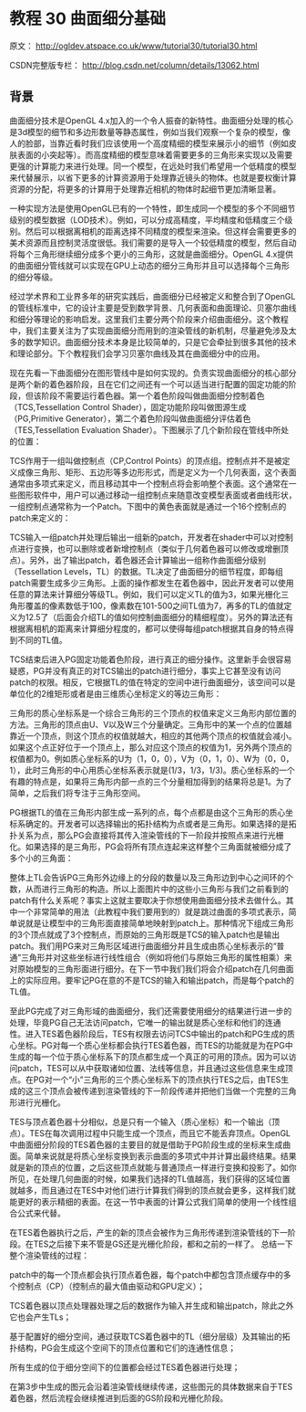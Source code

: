 # 教程 30 曲面细分基础

原文： http://ogldev.atspace.co.uk/www/tutorial30/tutorial30.html

CSDN完整版专栏： http://blog.csdn.net/column/details/13062.html

## 背景
曲面细分技术是OpenGL 4.x加入的一个令人振奋的新特性。曲面细分处理的核心是3d模型的细节和多边形数量等静态属性，例如当我们观察一个复杂的模型，像人的脸部，当靠近看时我们应该使用一个高度精细的模型来展示小的细节（例如皮肤表面的小突起等）。而高度精细的模型意味着需要更多的三角形来实现以及需要更强的计算能力来进行处理。同一个模型，在远处时我们希望用一个低精度的模型来代替展示，以省下更多的计算资源用于处理靠近镜头的物体。也就是要权衡计算资源的分配，将更多的计算用于处理靠近相机的物体时起细节更加清晰显著。

一种实现方法是使用OpenGL已有的一个特性，即生成同一个模型的多个不同细节级别的模型数据（LOD技术）。例如，可以分成高精度，平均精度和低精度三个级别。然后可以根据离相机的距离选择不同精度的模型来渲染。但这样会需要更多的美术资源而且控制灵活度很低。我们需要的是导入一个较低精度的模型，然后自动将每个三角形继续细分成多个更小的三角形，这就是曲面细分。OpenGL 4.x提供的曲面细分管线就可以实现在GPU上动态的细分三角形并且可以选择每个三角形的细分等级。

经过学术界和工业界多年的研究实践后，曲面细分已经被定义和整合到了OpenGL的管线标准中，它的设计主要是受到数学背景、几何表面和曲面理论、贝塞尔曲线和细分等理论的影响启发。这里我们主要分两个阶段来介绍曲面细分。这个教程中，我们主要关注为了实现曲面细分而用到的渲染管线的新机制，尽量避免涉及太多的数学知识。曲面细分技术本身是比较简单的，只是它会牵扯到很多其他的技术和理论部分。下个教程我们会学习贝塞尔曲线及其在曲面细分中的应用。

现在先看一下曲面细分在图形管线中是如何实现的。负责实现曲面细分的核心部分是两个新的着色器阶段，且在它们之间还有一个可以适当进行配置的固定功能的阶段，但该阶段不需要运行着色器。第一个着色阶段叫做曲面细分控制着色（TCS,Tessellation Control Shader），固定功能阶段叫做图源生成（PG,Primitive Generator），第二个着色阶段叫做曲面细分评估着色（TES,Tessellation Evaluation Shader）。下图展示了几个新阶段在管线中所处的位置： 

TCS作用于一组叫做控制点（CP,Control Points）的顶点组。控制点并不是被定义成像三角形、矩形、五边形等多边形形式，而是定义为一个几何表面，这个表面通常由多项式来定义，而且移动其中一个控制点将会影响整个表面。这个通常在一些图形软件中，用户可以通过移动一组控制点来随意改变模型表面或者曲线形状，一组控制点通常称为一个Patch。下图中的黄色表面就是通过一个16个控制点的patch来定义的： 

TCS输入一组patch并处理后输出一组新的patch，开发者在shader中可以对控制点进行变换，也可以删除或者新增控制点（类似于几何着色器可以修改或增删顶点）。另外，出了输出patch，着色器还会计算输出一组称作曲面细分级别（Tessellation Levels，TL）的数据。TL决定了曲面细分的细节程度，即每组patch需要生成多少三角形。上面的操作都发生在着色器中，因此开发者可以使用任意的算法来计算细分等级TL。例如，我们可以定义TL的值为3，如果光栅化三角形覆盖的像素数低于100，像素数在101-500之间TL值为7，再多的TL的值就定义为12.5了（后面会介绍TL的值如何控制曲面细分的精细程度）。另外的算法还有根据离相机的距离来计算细分程度的，都可以使得每组patch根据其自身的特点得到不同的TL值。

TCS结束后进入PG固定功能着色阶段，进行真正的细分操作。这里新手会很容易疑惑，PG并没有真正的对TCS输出的patch进行细分，事实上它甚至没有访问patch的权限。相反，它根据TL的值在特定的空间中进行曲面细分，该空间可以是单位化的2维矩形或者是由三维质心坐标定义的等边三角形： 

三角形的质心坐标系是一个综合三角形的三个顶点的权值来定义三角形内部位置的方法。三角形的顶点由U、V以及W三个分量确定。三角形中的某一个点的位置越靠近一个顶点，则这个顶点的权值就越大，相应的其他两个顶点的权值就会减小。如果这个点正好位于一个顶点上，那么对应这个顶点的权值为1，另外两个顶点的权值都为0。例如质心坐标系的U为（1，0，0），V为（0，1，0）、W为（0，0，1），此时三角形的中心用质心坐标系表示就是(1/3，1/3，1/3)。质心坐标系的一个有趣的特点是，如果将三角形内部一点的三个分量相加得到的结果将总是1。为了简单，之后我们将专注于三角形空间。

PG根据TL的值在三角形内部生成一系列的点，每个点都是由这个三角形的质心坐标系确定的。开发者可以选择输出的拓扑结构为点或者是三角形。如果选择的是拓扑关系为点，那么PG会直接将其传入渲染管线的下一阶段并按照点来进行光栅化。如果选择的是三角形，PG会将所有顶点连起来这样整个三角面就被细分成了多个小的三角面： 

整体上TL会告诉PG三角形外边缘上的分段的数量以及三角形边到中心之间环的个数，从而进行三角形的构造。所以上面图片中的这些小三角形与我们之前看到的patch有什么关系呢？事实上这就主要取决于你想使用曲面细分技术去做什么。其中一个非常简单的用法（此教程中我们要用到的）就是跳过曲面的多项式表示，简单说就是让模型中的三角形面直接简单地映射到patch上。那种情况下组成三角形的3个顶点就成了3个控制点，而原始的三角形既是TCS的输入patch也是输出patch。我们用PG来对三角形区域进行曲面细分并且生成由质心坐标表示的“普通”三角形并对这些坐标进行线性组合（例如将他们与原始三角形的属性相乘）来对原始模型的三角形面进行细分。在下一节中我们我们将会介绍patch在几何曲面上的实际应用。要牢记PG在意的不是TCS的输入和输出patch，而是每个patch的TL值。

至此PG完成了对三角形域的曲面细分，我们还需要使用细分的结果进行进一步的处理，毕竟PG自己无法访问patch，它唯一的输出就是质心坐标和他们的连通性。进入TES着色器阶段后，TES有权限去访问TCS中输出的patch和PG生成的质心坐标。PG对每一个质心坐标都会执行TES着色器，而TES的功能就是为在PG中生成的每一个位于质心坐标系下的顶点都生成一个真正的可用的顶点。因为可以访问patch，TES可以从中获取诸如位置、法线等信息，并且通过这些信息来生成顶点。在PG对一个“小”三角形的三个质心坐标系下的顶点执行TES之后，由TES生成的这三个顶点会被传递到渲染管线的下一阶段传递并把他们当做一个完整的三角形进行光栅化。

TES与顶点着色器十分相似，总是只有一个输入（质心坐标）和一个输出（顶点）。TES在每次调用过程中只能生成一个顶点，而且它不能丢弃顶点。OpenGL中曲面细分阶段的TES着色器的主要目的就是借助于PG阶段生成的坐标来生成曲面。简单来说就是将质心坐标变换到表示曲面的多项式中并计算出最终结果。结果就是新的顶点的位置，之后这些顶点就能与普通顶点一样进行变换和投影了。如你所见，在处理几何曲面的时候，如果我们选择的TL值越高，我们获得的区域位置就越多，而且通过在TES中对他们进行计算我们得到的顶点就会更多，这样我们就能更好的表示精细的表面。在这一节中表面的计算公式我们简单的使用一个线性组合公式来代替。

在TES着色器执行之后，产生的新的顶点会被作为三角形传递到渲染管线的下一阶段。在TES之后接下来不管是GS还是光栅化阶段，都和之前的一样了。
总结一下整个渲染管线的过程：

patch中的每一个顶点都会执行顶点着色器，每个patch中都包含顶点缓存中的多个控制点（CP）（控制点的最大值由驱动和GPU定义）；

TCS着色器以顶点处理器处理之后的数据作为输入并生成和输出patch，除此之外它也会产生TLs；

基于配置好的细分空间，通过获取TCS着色器中的TL（细分层级）及其输出的拓扑结构，PG会生成这个空间下的顶点位置和它们的连通性信息；

所有生成的位于细分空间下的位置都会经过TES着色器进行处理； 

在第3步中生成的图元会沿着渲染管线继续传递，这些图元的具体数据来自于TES着色器，然后流程会继续推进到后面的GS阶段和光栅化阶段。
 


